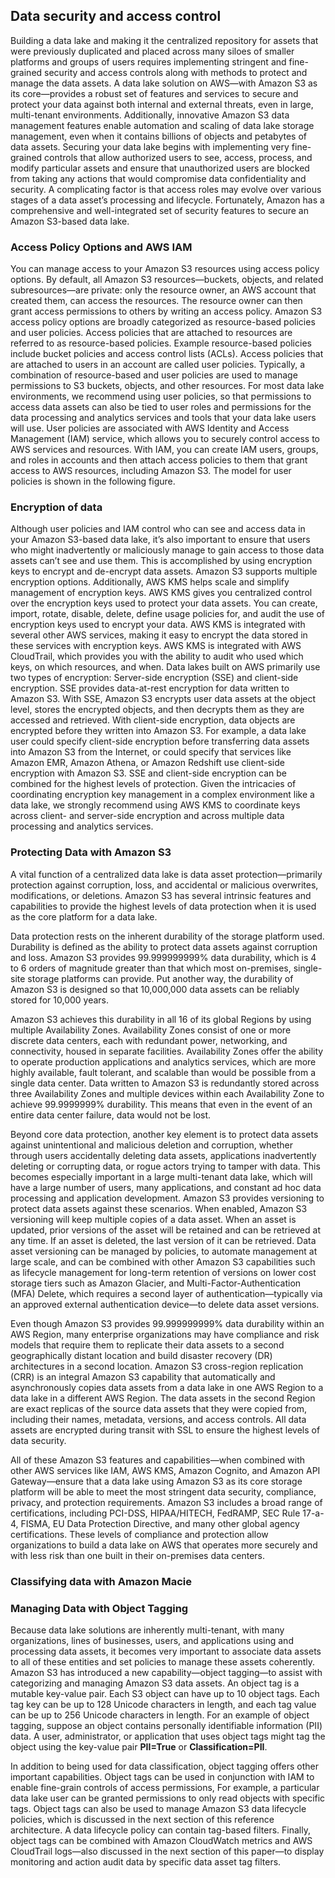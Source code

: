 ## Data security and access control

 Building a data lake and making it the centralized repository for assets that were previously duplicated and placed across many siloes of smaller platforms and groups of users requires implementing stringent and fine-grained security and access controls along with methods to protect and manage the data assets. A data lake solution on AWS—with Amazon S3 as its core—provides a robust set of features and services to secure and protect your data against both internal and external threats, even in large, multi-tenant environments. Additionally, innovative Amazon S3 data management features enable automation and scaling of data lake storage management, even when it contains billions of objects and petabytes of data assets.
 Securing your data lake begins with implementing very fine-grained controls that allow authorized users to see, access, process, and modify particular assets and ensure that unauthorized users are blocked from taking any actions that would compromise data confidentiality and security. A complicating factor is that access roles may evolve over various stages of a data asset’s processing and lifecycle. Fortunately, Amazon has a comprehensive and well-integrated set of security features to secure an Amazon S3-based data lake.

### Access Policy Options and AWS IAM

 You can manage access to your Amazon S3 resources using access policy options. By default, all Amazon S3 resources—buckets, objects, and related subresources—are private: only the resource owner, an AWS account that created them, can access the resources. The resource owner can then grant access permissions to others by writing an access policy. Amazon S3 access policy options are broadly categorized as resource-based policies and user policies. Access policies that are attached to resources are referred to as resource-based policies. Example resource-based policies include bucket policies and access control lists (ACLs). Access policies that are attached to users in an account are called user policies. Typically, a combination of resource-based and user policies are used to manage permissions to S3 buckets, objects, and other resources.
For most data lake environments, we recommend using user policies, so that permissions to access data assets can also be tied to user roles and permissions for the data processing and analytics services and tools that your data lake users will use. User policies are associated with AWS Identity and Access Management (IAM) service, which allows you to securely control access to AWS services and resources. With IAM, you can create IAM users, groups, and roles in accounts and then attach access policies to them that grant access to AWS resources, including Amazon S3. The model for user policies is shown in the following figure.

### Encryption of data

 Although user policies and IAM control who can see and access data in your Amazon S3-based data lake, it’s also important to ensure that users who might inadvertently or maliciously manage to gain access to those data assets can’t see and use them. This is accomplished by using encryption keys to encrypt and de-encrypt data assets. Amazon S3 supports multiple encryption options. Additionally, AWS KMS helps scale and simplify management of encryption keys. AWS KMS gives you centralized control over the encryption keys used to protect your data assets. You can create, import, rotate, disable, delete, define usage policies for, and audit the use of encryption keys used to encrypt your data. AWS KMS is integrated with several other AWS services, making it easy to encrypt the data stored in these services with encryption keys. AWS KMS is integrated with AWS CloudTrail, which provides you with the ability to audit who used which keys, on which resources, and when.
 Data lakes built on AWS primarily use two types of encryption: Server-side encryption (SSE) and client-side encryption. SSE provides data-at-rest encryption for data written to Amazon S3. With SSE, Amazon S3 encrypts user data assets at the object level, stores the encrypted objects, and then decrypts them as they are accessed and retrieved. With client-side encryption, data objects are encrypted before they written into Amazon S3. For example, a data lake user could specify client-side encryption before transferring data assets into Amazon S3 from the Internet, or could specify that services like Amazon EMR, Amazon Athena, or Amazon Redshift use client-side encryption with Amazon S3. SSE and client-side encryption can be combined for the highest levels of protection. Given the intricacies of coordinating encryption key management in a complex environment like a data lake, we strongly recommend using AWS KMS to coordinate keys across client- and server-side encryption and across multiple data processing and analytics services.

 ### Protecting Data with Amazon S3

 A vital function of a centralized data lake is data asset protection—primarily protection against corruption, loss, and accidental or malicious overwrites, modifications, or deletions. Amazon S3 has several intrinsic features and capabilities to provide the highest levels of data protection when it is used as the core platform for a data lake.

 Data protection rests on the inherent durability of the storage platform used. Durability is defined as the ability to protect data assets against corruption and loss. Amazon S3 provides 99.999999999% data durability, which is 4 to 6 orders of magnitude greater than that which most on-premises, single-site storage platforms can provide. Put another way, the durability of Amazon S3 is designed so that 10,000,000 data assets can be reliably stored for 10,000 years.

 Amazon S3 achieves this durability in all 16 of its global Regions by using multiple Availability Zones. Availability Zones consist of one or more discrete data centers, each with redundant power, networking, and connectivity, housed in separate facilities. Availability Zones offer the ability to operate production applications and analytics services, which are more highly available, fault tolerant, and scalable than would be possible from a single data center. Data written to Amazon S3 is redundantly stored across three Availability Zones and multiple devices within each Availability Zone to achieve 99.9999999% durability. This means that even in the event of an entire data center failure, data would not be lost.

 Beyond core data protection, another key element is to protect data assets against unintentional and malicious deletion and corruption, whether through users accidentally deleting data assets, applications inadvertently deleting or corrupting data, or rogue actors trying to tamper with data. This becomes especially important in a large multi-tenant data lake, which will have a large number of users, many applications, and constant ad hoc data processing and application development. Amazon S3 provides versioning to protect data assets against these scenarios. When enabled, Amazon S3 versioning will keep multiple copies of a data asset. When an asset is updated, prior versions of the asset will be retained and can be retrieved at any time. If an asset is deleted, the last version of it can be retrieved. Data asset versioning can be managed by policies, to automate management at large scale, and can be combined with other Amazon S3 capabilities such as lifecycle management for long-term retention of versions on lower cost storage tiers such as Amazon Glacier, and Multi-Factor-Authentication (MFA) Delete, which requires a second layer of authentication—typically via an approved external authentication device—to delete data asset versions.

 Even though Amazon S3 provides 99.999999999% data durability within an AWS Region, many enterprise organizations may have compliance and risk models that require them to replicate their data assets to a second geographically distant location and build disaster recovery (DR) architectures in a second location. Amazon S3 cross-region replication (CRR) is an integral Amazon S3 capability that automatically and asynchronously copies data assets from a data lake in one AWS Region to a data lake in a different AWS Region. The data assets in the second Region are exact replicas of the source data assets that they were copied from, including their names, metadata, versions, and access controls. All data assets are encrypted during transit with SSL to ensure the highest levels of data security.

 All of these Amazon S3 features and capabilities—when combined with other AWS services like IAM, AWS KMS, Amazon Cognito, and Amazon API Gateway—ensure that a data lake using Amazon S3 as its core storage platform will be able to meet the most stringent data security, compliance, privacy, and protection requirements. Amazon S3 includes a broad range of certifications, including PCI-DSS, HIPAA/HITECH, FedRAMP, SEC Rule 17-a-4, FISMA, EU Data Protection Directive, and many other global agency certifications. These levels of compliance and protection allow organizations to build a data lake on AWS that operates more securely and with less risk than one built in their on-premises data centers.

### Classifying data with Amazon Macie

 ### Managing Data with Object Tagging

 Because data lake solutions are inherently multi-tenant, with many organizations, lines of businesses, users, and applications using and processing data assets, it becomes very important to associate data assets to all of these entities and set policies to manage these assets coherently. Amazon S3 has introduced a new capability—object tagging—to assist with categorizing and managing Amazon S3 data assets. An object tag is a mutable key-value pair. Each S3 object can have up to 10 object tags. Each tag key can be up to 128 Unicode characters in length, and each tag value can be up to 256 Unicode characters in length. For an example of object tagging, suppose an object contains personally identifiable information (PII) data. A user, administrator, or application that uses object tags might tag the object using the key-value pair **PII=True** or **Classification=PII**.

 In addition to being used for data classification, object tagging offers other important capabilities. Object tags can be used in conjunction with IAM to enable fine-grain controls of access permissions, For example, a particular data lake user can be granted permissions to only read objects with specific tags. Object tags can also be used to manage Amazon S3 data lifecycle policies, which is discussed in the next section of this reference architecture. A data lifecycle policy can contain tag-based filters. Finally, object tags can be combined with Amazon CloudWatch metrics and AWS CloudTrail logs—also discussed in the next section of this paper—to display monitoring and action audit data by specific data asset tag filters.
